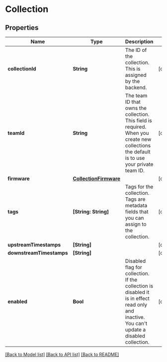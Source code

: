 # Collection

## Properties
Name | Type | Description | Notes
------------ | ------------- | ------------- | -------------
**collectionId** | **String** | The ID of the collection. This is assigned by the backend. | [optional] 
**teamId** | **String** | The team ID that owns the collection. This field is required. When you create new collections the default is to use your private team ID. | [optional] 
**firmware** | [**CollectionFirmware**](CollectionFirmware.md) |  | [optional] 
**tags** | **[String: String]** | Tags for the collection. Tags are metadata fields that you can assign to the collection. | [optional] 
**upstreamTimestamps** | **[String]** |  | [optional] 
**downstreamTimestamps** | **[String]** |  | [optional] 
**enabled** | **Bool** | Disabled flag for collection. If the collection is disabled it is in effect read only and inactive. You can&#39;t update a disabled collection. | [optional] 

[[Back to Model list]](../README.md#documentation-for-models) [[Back to API list]](../README.md#documentation-for-api-endpoints) [[Back to README]](../README.md)



